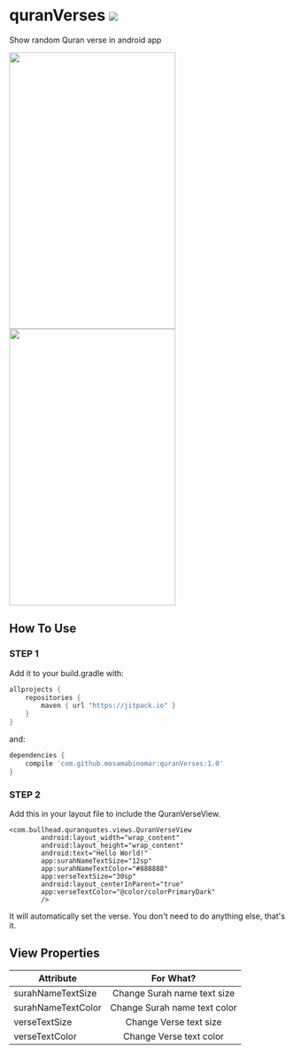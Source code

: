# quranVerses [![](https://jitpack.io/v/mosamabinomar/quranVerses.svg)](https://jitpack.io/#mosamabinomar/quranVerses)
Show random Quran verse in android app
<div>
  <img src="https://raw.githubusercontent.com/mosamabinomar/quranVerses/master/screens/english.png" width="300" height="500"/>
  <img src="https://raw.githubusercontent.com/mosamabinomar/quranVerses/master/screens/arabic.png" width="300" height="500"/> 
</div>

## How To Use
### STEP 1
Add it to your build.gradle with:
```gradle
allprojects {
    repositories {
        maven { url "https://jitpack.io" }
    }
}
```
and:

```gradle
dependencies {
    compile 'com.github.mosamabinomar:quranVerses:1.0'
}
```
### STEP 2
Add this in your layout file to include the QuranVerseView. 
```    
<com.bullhead.quranquotes.views.QuranVerseView
        android:layout_width="wrap_content"
        android:layout_height="wrap_content"
        android:text="Hello World!"
        app:surahNameTextSize="12sp"
        app:surahNameTextColor="#888888"
        app:verseTextSize="30sp"
        android:layout_centerInParent="true"
        app:verseTextColor="@color/colorPrimaryDark"
        /> 
```
It will automatically set the verse. You don't need to do anything else, that's it.

## View Properties
| Attribute              | For What?                   |
| -----------------------|:---------------------------:| 
| surahNameTextSize      | Change Surah name text size |
| surahNameTextColor     | Change Surah name text color|
| verseTextSize          | Change Verse text size      |
| verseTextColor         | Change Verse text color     |
